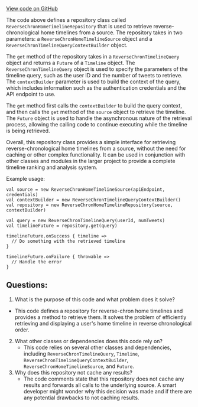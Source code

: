 [View code on GitHub](https://github.com/misbahsy/the-algorithm/timelineranker/server/src/main/scala/com/twitter/timelineranker/repository/ReverseChronHomeTimelineRepository.scala)

The code above defines a repository class called `ReverseChronHomeTimelineRepository` that is used to retrieve reverse-chronological home timelines from a source. The repository takes in two parameters: a `ReverseChronHomeTimelineSource` object and a `ReverseChronTimelineQueryContextBuilder` object. 

The `get` method of the repository takes in a `ReverseChronTimelineQuery` object and returns a `Future` of a `Timeline` object. The `ReverseChronTimelineQuery` object is used to specify the parameters of the timeline query, such as the user ID and the number of tweets to retrieve. The `contextBuilder` parameter is used to build the context of the query, which includes information such as the authentication credentials and the API endpoint to use.

The `get` method first calls the `contextBuilder` to build the query context, and then calls the `get` method of the `source` object to retrieve the timeline. The `Future` object is used to handle the asynchronous nature of the retrieval process, allowing the calling code to continue executing while the timeline is being retrieved.

Overall, this repository class provides a simple interface for retrieving reverse-chronological home timelines from a source, without the need for caching or other complex functionality. It can be used in conjunction with other classes and modules in the larger project to provide a complete timeline ranking and analysis system. 

Example usage:

```
val source = new ReverseChronHomeTimelineSource(apiEndpoint, credentials)
val contextBuilder = new ReverseChronTimelineQueryContextBuilder()
val repository = new ReverseChronHomeTimelineRepository(source, contextBuilder)

val query = new ReverseChronTimelineQuery(userId, numTweets)
val timelineFuture = repository.get(query)

timelineFuture.onSuccess { timeline =>
  // Do something with the retrieved timeline
}

timelineFuture.onFailure { throwable =>
  // Handle the error
}
```
## Questions: 
 1. What is the purpose of this code and what problem does it solve?
   - This code defines a repository for reverse-chron home timelines and provides a method to retrieve them. It solves the problem of efficiently retrieving and displaying a user's home timeline in reverse chronological order.
2. What other classes or dependencies does this code rely on?
   - This code relies on several other classes and dependencies, including `ReverseChronTimelineQuery`, `Timeline`, `ReverseChronTimelineQueryContextBuilder`, `ReverseChronHomeTimelineSource`, and `Future`.
3. Why does this repository not cache any results?
   - The code comments state that this repository does not cache any results and forwards all calls to the underlying source. A smart developer might wonder why this decision was made and if there are any potential drawbacks to not caching results.